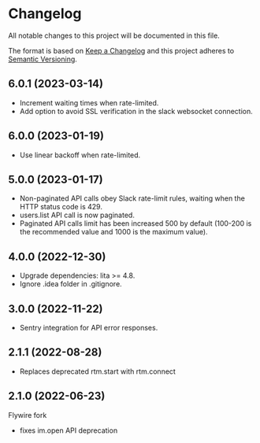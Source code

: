 # Changelog

All notable changes to this project will be documented in this file.

The format is based on [Keep a Changelog](http://keepachangelog.com/en/1.0.0/)
and this project adheres to [Semantic Versioning](http://semver.org/spec/v2.0.0.html).

## 6.0.1 (2023-03-14)
* Increment waiting times when rate-limited.
* Add option to avoid SSL verification in the slack websocket connection.

## 6.0.0 (2023-01-19)
* Use linear backoff when rate-limited. 

## 5.0.0 (2023-01-17)
* Non-paginated API calls obey Slack rate-limit rules, waiting when the HTTP status code is 429.
* users.list API call is now paginated.
* Paginated API calls limit has been increased 500 by default (100-200 is the recommended value and 1000 is the maximum value).

## 4.0.0 (2022-12-30)
* Upgrade dependencies: lita >= 4.8.
* Ignore .idea folder in .gitignore.

## 3.0.0 (2022-11-22)

* Sentry integration for API error responses.

## 2.1.1 (2022-08-28)

* Replaces deprecated rtm.start with rtm.connect

## 2.1.0 (2022-06-23)

Flywire fork

* fixes im.open API deprecation 



